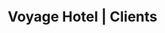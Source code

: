 ---
short_name: voyage
name: Voyage Hotel
logo_url: assets/images/voyage/logo.png
works: [print, campaigns, digital, social-media, communication-strategy]
title: Voyage Hotel | Clients
description: Click here to see the digital, social media, campaigns, print, and communication-strategy works we have done for our client Voyage Hotel!
---